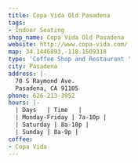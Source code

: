 ```yaml
---
title: Copa Vida Old Pasadena
tags:
- Indoor Seating
shop_name: Copa Vida Old Pasadena
website: http://www.copa-vida.com/
map: 34.1446893,-118.1509318
type: 'Coffee Shop and Restaurant '
city: Pasadena
address: |-
  70 S Raymond Ave.
  Pasadena, CA 91105
phone: 626-213-3952
hours: |-
  | Days   | Time   |
  | Monday-Friday | 7a-10p |
  | Saturday | 8a-10p |
  | Sunday | 8a-9p |
coffee:
- Copa Vida
---
```



